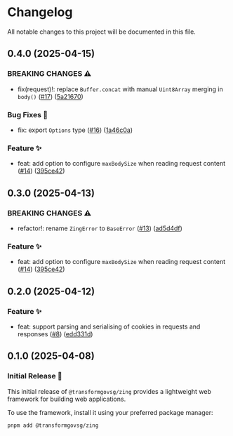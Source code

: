 # Changelog

All notable changes to this project will be documented in this file.

## 0.4.0 (2025-04-15)

### BREAKING CHANGES ⚠️

- fix(request)!: replace `Buffer.concat` with manual `Uint8Array` merging in `body()` ([#17](https://github.com/transformgovsg/zing/pull/17)) ([5a21670](https://github.com/transformgovsg/zing/commit/5a21670633e3c42b6da929267dae6829630144e9))

### Bug Fixes 🐛

- fix: export `Options` type ([#16](https://github.com/transformgovsg/zing/pull/16)) ([1a46c0a](https://github.com/transformgovsg/zing/commit/1a46c0a163a43da0c7233b5162fd6f981f2910c5))

### Feature ✨

- feat: add option to configure `maxBodySize` when reading request content ([#14](https://github.com/transformgovsg/zing/pull/14)) ([395ce42](https://github.com/transformgovsg/zing/commit/395ce424d80a4ee38e0238dac1b54fdb7d38fa42))

## 0.3.0 (2025-04-13)

### BREAKING CHANGES ⚠️

- refactor!: rename `ZingError` to `BaseError` ([#13](https://github.com/transformgovsg/zing/pull/13)) ([ad5d4df](https://github.com/transformgovsg/zing/commit/ad5d4df127653e8b733512fe38129ac77048523b))

### Feature ✨

- feat: add option to configure `maxBodySize` when reading request content ([#14](https://github.com/transformgovsg/zing/pull/14)) ([395ce42](https://github.com/transformgovsg/zing/commit/395ce424d80a4ee38e0238dac1b54fdb7d38fa42))

## 0.2.0 (2025-04-12)

### Feature ✨

- feat: support parsing and serialising of cookies in requests and responses ([#8](https://github.com/transformgovsg/zing/pull/8)) ([edd331d](https://github.com/transformgovsg/zing/commit/edd331d1aa6023da07bafe330417cae6975d4ade))

## 0.1.0 (2025-04-08)

### Initial Release 🚀

This initial release of `@transformgovsg/zing` provides a lightweight web framework for building web applications.

To use the framework, install it using your preferred package manager:

```sh
pnpm add @transformgovsg/zing
```
